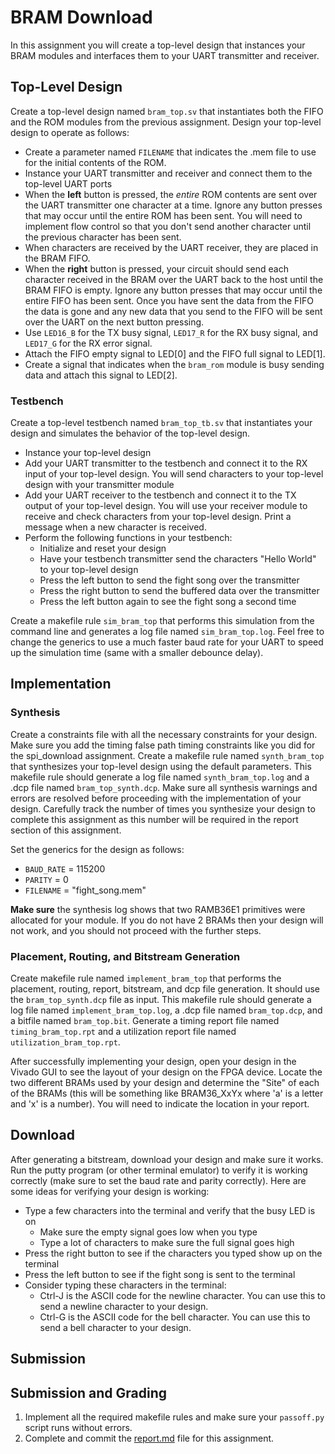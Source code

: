 # BRAM Download

In this assignment you will create a top-level design that instances your BRAM modules and interfaces them to your UART transmitter and receiver.

## Top-Level Design

Create a top-level design named `bram_top.sv` that instantiates both the FIFO and the ROM modules from the previous assignment.
Design your top-level design to operate as follows:
* Create a parameter named `FILENAME` that indicates the .mem file to use for the initial contents of the ROM.
* Instance your UART transmitter and receiver and connect them to the top-level UART ports
* When the **left** button is pressed, the _entire_ ROM contents are sent over the UART transmitter one character at a time. Ignore any button presses that may occur until the entire ROM has been sent. You will need to implement flow control so that you don't send another character until the previous character has been sent.
* When characters are received by the UART receiver, they are placed in the BRAM FIFO.
* When the **right** button is pressed, your circuit should send each character received in the BRAM over the UART back to the host until the BRAM FIFO is empty. Ignore any button presses that may occur until the entire FIFO has been sent. Once you have sent the data from the FIFO the data is gone and any new data that you send to the FIFO will be sent over the UART on the next button pressing.
* Use `LED16_B` for the TX busy signal, `LED17_R` for the RX busy signal, and `LED17_G` for the RX error signal.
* Attach the FIFO empty signal to LED[0] and the FIFO full signal to LED[1].
* Create a signal that indicates when the `bram_rom` module is busy sending data and attach this signal to LED[2].

### Testbench

Create a top-level testbench named `bram_top_tb.sv` that instantiates your design and simulates the behavior of the top-level design.
* Instance your top-level design
* Add your UART transmitter to the testbench and connect it to the RX input of your top-level design. You will send characters to your top-level design with your transmitter module
* Add your UART receiver to the testbench and connect it to the TX output of your top-level design. You will use your receiver module to receive and check characters from your top-level design. Print a message when a new character is received.
* Perform the following functions in your testbench:
  * Initialize and reset your design
  * Have your testbench transmitter send the characters "Hello World" to your top-level design
  * Press the left button to send the fight song over the transmitter
  * Press the right button to send the buffered data over the transmitter
  * Press the left button again to see the fight song a second time

Create a makefile rule `sim_bram_top` that performs this simulation from the command line and generates a log file named `sim_bram_top.log`.
Feel free to change the generics to use a much faster baud rate for your UART to speed up the simulation time (same with a smaller debounce delay).

## Implementation

### Synthesis

Create a constraints file with all the necessary constraints for your design.
Make sure you add the timing false path timing constraints like you did for the spi_download assignment.
Create a makefile rule named `synth_bram_top` that synthesizes your top-level design using the default parameters.
This makefile rule should generate a log file named `synth_bram_top.log` and a .dcp file named `bram_top_synth.dcp`.
Make sure all synthesis warnings and errors are resolved before proceeding with the implementation of your design.
Carefully track the number of times you synthesize your design to complete this assignment as this number will be required in the report section of this assignment.

Set the generics for the design as follows:
* `BAUD_RATE` = 115200
* `PARITY` = 0
* `FILENAME` = "fight_song.mem"

**Make sure** the synthesis log shows that two RAMB36E1 primitives were allocated for your module.
If you do not have 2 BRAMs then your design will not work, and you should not proceed with the further steps.

### Placement, Routing, and Bitstream Generation

Create makefile rule named `implement_bram_top` that performs the placement, routing, report, bitstream, and dcp file generation.
It should use the `bram_top_synth.dcp` file as input.
This makefile rule should generate a log file named `implement_bram_top.log`, a .dcp file named `bram_top.dcp`, and a bitfile named `bram_top.bit`.
Generate a timing report file named `timing_bram_top.rpt` and a utilization report file named `utilization_bram_top.rpt`.

After successfully implementing your design, open your design in the Vivado GUI to see the layout of your design on the FPGA device.
Locate the two different BRAMs used by your design and determine the "Site" of each of the BRAMs (this will be something like BRAM36_XxYx where 'a' is a letter and 'x' is a number). 
You will need to indicate the location in your report.


 <!-- To open the tool, run these steps:
* Open the Vivado GUI
* Load your design by running the command: `open_checkpoint bram_top.dcp`
* The FPGA editor tool should be open 

### FPGA Layout Tool
-->

## Download

After generating a bitstream, download your design and make sure it works.
Run the putty program (or other terminal emulator) to verify it is working correctly (make sure to set the baud rate and parity correctly).
Here are some ideas for verifying your design is working:
* Type a few characters into the terminal and verify that the busy LED is on
  * Make sure the empty signal goes low when you type
  * Type a lot of characters to make sure the full signal goes high
* Press the right button to see if the characters you typed show up on the terminal
* Press the left button to see if the fight song is sent to the terminal
* Consider typing these characters in the terminal:
  * Ctrl-J is the ASCII code for the newline character. You can use this to send a newline character to your design.
  * Ctrl-G is the ASCII code for the bell character. You can use this to send a bell character to your design.

## Submission

## Submission and Grading

1. Implement all the required makefile rules and make sure your `passoff.py` script runs without errors.
2. Complete and commit the [report.md](report.md) file for this assignment.

